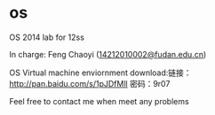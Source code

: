 os
==

OS 2014 lab for 12ss

In charge: Feng Chaoyi (14212010002@fudan.edu.cn)


OS Virtual machine enviornment download:链接：http://pan.baidu.com/s/1pJDfMll 密码：9r07


Feel free to contact me when meet any problems
